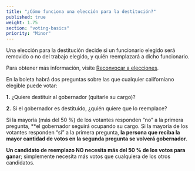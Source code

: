 ```yaml
---
title: "¿Cómo funciona una elección para la destitución?"
published: true
weight: 1.75
section: "voting-basics"
priority: "Minor"
---
```

Una elección para la destitución decide si un funcionario elegido será removido o no del trabajo elegido, y quién reemplazará a dicho funcionario.  

Para obtener más información, visite [Reconvocar a elecciones](https://www.sos.ca.gov/elections/recalls/current-recall-efforts/newsom-recall-faqs).   

En la boleta habrá dos preguntas sobre las que cualquier californiano elegible puede votar: 

**1.** ¿Quiere destituir al gobernador (quitarle su cargo)?

**2.** Si el gobernador es destituido, ¿quién quiere que lo reemplace?

Si la mayoría (más del 50 %) de los votantes responden “no” a la primera pregunta, **el gobernador seguirá ocupando su cargo. Si la mayoría de los votantes responden “sí” a la primera pregunta, **la persona que reciba la mayor cantidad de votos en la segunda pregunta se volverá gobernador**.

**Un candidato de reemplazo NO necesita más del 50 % de los votos para ganar**; simplemente necesita más votos que cualquiera de los otros candidatos.